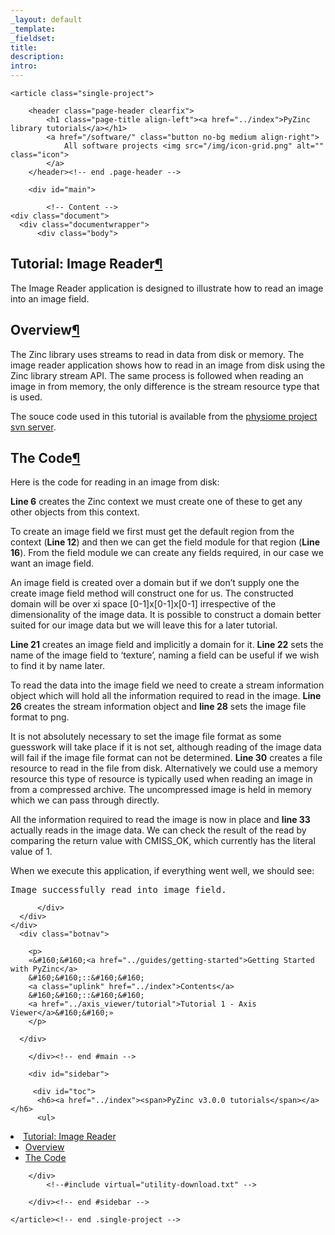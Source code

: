 ```yaml
---
_layout: default
_template: 
_fieldset: 
title: 
description:
intro:
---
```



<!--#include virtual="/inc/header-software.txt" -->

<section id="content" class="container clearfix">

	<article class="single-project">

		<header class="page-header clearfix">
			<h1 class="page-title align-left"><a href="../index">PyZinc library tutorials</a></h1>		
			<a href="/software/" class="button no-bg medium align-right">
				All software projects <img src="/img/icon-grid.png" alt="" class="icon">
			</a>			
		</header><!-- end .page-header -->

		<div id="main">
		
			<!-- Content -->
    <div class="document">
      <div class="documentwrapper">
          <div class="body">
            
  <div class="section" id="tutorial-image-reader">
<h1>Tutorial: Image Reader<a class="headerlink" href="#tutorial-image-reader" title="Permalink to this headline">¶</a></h1>
<p>The Image Reader application is designed to illustrate how to read an image into an image field.</p>
<div class="section" id="overview">
<h2>Overview<a class="headerlink" href="#overview" title="Permalink to this headline">¶</a></h2>
<p>The Zinc library uses streams to read in data from disk or memory.  The image reader application shows
how to read in an image from disk using the Zinc library stream API.  The same process is followed when
reading an image in from memory, the only difference is the stream resource type that is used.</p>
<p>The souce code used in this tutorial is available from the <a class="reference external" href="https://svn.physiomeproject.org/svn/cmiss/zinc/bindings/examples/trunk/python/image_reader/">physiome project svn server</a>.</p>
</div>
<div class="section" id="the-code">
<h2>The Code<a class="headerlink" href="#the-code" title="Permalink to this headline">¶</a></h2>
<p>Here is the code for reading in an image from disk:</p>
<p><strong>Line 6</strong> creates the Zinc context we must create one of these to get any other objects from this context.</p>
<p>To create an image field we first must get the default region from the context (<strong>Line 12</strong>) and then
we can get the field module for that region (<strong>Line 16</strong>).  From the field module we can create any fields required, in our
case we want an image field.</p>
<p>An image field is created over a domain but if we don&#8217;t supply one the create image field method will construct
one for us.  The constructed domain will be over xi space [0-1]x[0-1]x[0-1] irrespective of the dimensionality of the
image data.  It is possible to construct a domain better suited for our image data but we will leave this for a later
tutorial.</p>
<p><strong>Line 21</strong> creates an image field and implicitly a domain for it.  <strong>Line 22</strong> sets the name of the image field to &#8216;texture&#8217;,
naming a field can be useful if we wish to find it by name later.</p>
<p>To read the data into the image field we need to create a stream information object which will hold all the information
required to read in the image.  <strong>Line 26</strong> creates the stream information object and <strong>line 28</strong> sets the image file format to png.</p>
<p>It is not absolutely necessary to set the image file format as some guesswork will take place if it is not set, although
reading of the image data will fail if the image file format can not be determined.  <strong>Line 30</strong> creates a
file resource to read in the file from disk.  Alternatively we could use a memory resource this type of resource is typically
used when reading an image in from a compressed archive.  The uncompressed image is held in memory which we can pass through directly.</p>
<p>All the information required to read the image is now in place and <strong>line 33</strong> actually reads in the image data.  We can check the result of
the read by comparing the return value with CMISS_OK, which currently has the literal value of 1.</p>
<p>When we execute this application, if everything went well, we should see:</p>
<div class="highlight-python"><div class="highlight"><pre>Image successfully read into image field.
</pre></div>
</div>
</div>
</div>


          </div>
      </div>
    </div>
      <div class="botnav">
      
        <p>
        «&#160;&#160;<a href="../guides/getting-started">Getting Started with PyZinc</a>
        &#160;&#160;::&#160;&#160;
        <a class="uplink" href="../index">Contents</a>
        &#160;&#160;::&#160;&#160;
        <a href="../axis_viewer/tutorial">Tutorial 1 - Axis Viewer</a>&#160;&#160;»
        </p>

      </div>
            
		</div><!-- end #main -->

		<div id="sidebar">
<!--#include virtual="/software/zinclibrary/utility-peer-nav.txt" -->    
         <div id="toc">
          <h6><a href="../index"><span>PyZinc v3.0.0 tutorials</span></a></h6>
          <ul>
<li><a class="reference internal" href="#">Tutorial: Image Reader</a><ul>
<li><a class="reference internal" href="#overview">Overview</a></li>
<li><a class="reference internal" href="#the-code">The Code</a></li>
</ul>
</li>
</ul>

        </div>
            <!--#include virtual="utility-download.txt" -->

		</div><!-- end #sidebar -->
		
	</article><!-- end .single-project -->
	
</section><!-- end #content -->

<!--#include virtual="/inc/footer.txt" -->
